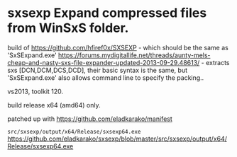 # sxsexp Expand compressed files from WinSxS folder.
build of https://github.com/hfiref0x/SXSEXP - which should be the same as 'SxSExpand.exe' https://forums.mydigitallife.net/threads/aunty-mels-cheap-and-nasty-sxs-file-expander-updated-2013-09-29.48613/ - extracts sxs [DCN,DCM,DCS,DCD], their basic syntax is the same, but 'SxSExpand.exe' also allows command line to specify the packing..

vs2013, toolkit 120.

build release x64 (amd64) only.

patched up with https://github.com/eladkarako/manifest  

`src/sxsexp/output/x64/Release/sxsexp64.exe`  
https://github.com/eladkarako/sxsexp/blob/master/src/sxsexp/output/x64/Release/sxsexp64.exe  

